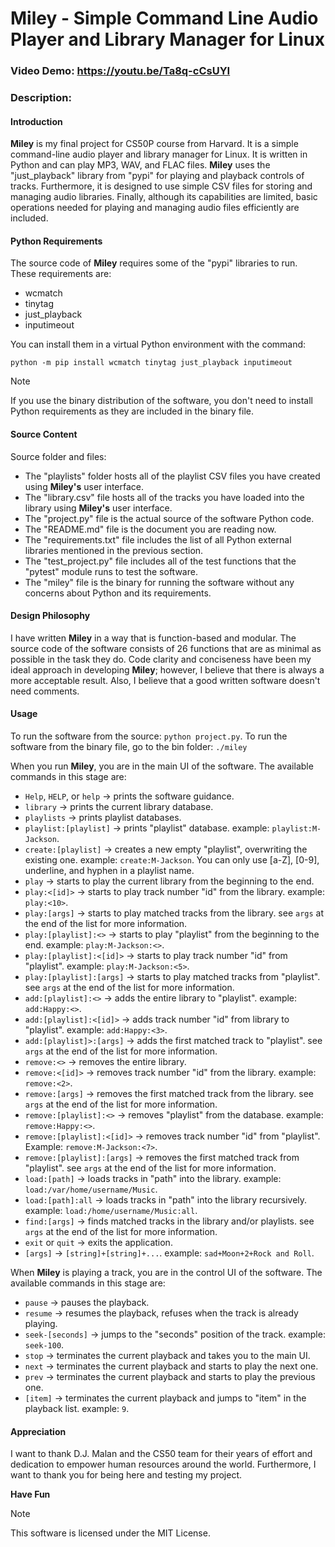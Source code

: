 # Miley - Simple Command Line Audio Player and Library Manager for Linux

### Video Demo:  https://youtu.be/Ta8q-cCsUYI

### Description:

#### Introduction

**Miley** is my final project for CS50P course from Harvard. It is a simple 
command-line audio player and library manager for Linux. It is written in 
Python and can play MP3, WAV, and FLAC files. **Miley** uses the 
"just_playback" library from "pypi" for playing and playback controls of 
tracks. Furthermore, it is designed to use simple CSV files for storing and 
managing audio libraries. Finally, although its capabilities are limited, 
basic operations needed for playing and managing audio files efficiently are 
included.

#### Python Requirements

The source code of **Miley** requires some of the "pypi" libraries to run.
These requirements are:

- wcmatch
- tinytag
- just_playback
- inputimeout

You can install them in a virtual Python environment with the command:

```python -m pip install wcmatch tinytag just_playback inputimeout```

> [!NOTE]
> If you use the binary distribution of the software, you don't need to install
> Python requirements as they are included in the binary file.

#### Source Content

Source folder and files:

- The "playlists" folder hosts all of the playlist CSV files you have created
using **Miley's** user interface.
- The "library.csv" file hosts all of the tracks you have loaded into the 
library using **Miley's** user interface.
- The "project.py" file is the actual source of the software Python code.
- The "README.md" file is the document you are reading now.
- The "requirements.txt" file includes the list of all Python external 
libraries mentioned in the previous section.
- The "test_project.py" file includes all of the test functions that the 
"pytest" module runs to test the software.
- The "miley" file is the binary for running the software without any concerns 
about Python and its requirements.

#### Design Philosophy

I have written **Miley** in a way that is function-based and modular. The 
source code of the software consists of 26 functions that are as minimal as 
possible in the task they do. Code clarity and conciseness have been my ideal 
approach in developing **Miley**; however, I believe that there is always a 
more acceptable result. Also, I believe that a good written software doesn't 
need comments.

#### Usage

To run the software from the source:
`python project.py`. To run the software from the binary file, go to the bin folder: `./miley`

When you run **Miley**, you are in the main UI of the software. The 
available commands in this stage are:

- `Help`, `HELP`, or `help` -> prints the software guidance.
- `library` -> prints the current library database.
- `playlists` -> prints playlist databases.
- `playlist:[playlist]` -> prints "playlist" database. example: 
`playlist:M-Jackson`.
- `create:[playlist]` -> creates a new empty "playlist", overwriting the 
existing one. example: `create:M-Jackson`. You can only use [a-Z], [0-9], 
underline, and hyphen in a playlist name.
- `play` -> starts to play the current library from the beginning to the end.
- `play:<[id]>` -> starts to play track number "id" from the library. example: 
`play:<10>`.
- `play:[args]` -> starts to play matched tracks from the library. see 
`args` at the end of the list for more information.
- `play:[playlist]:<>` -> starts to play "playlist" from the beginning to 
the end. example: `play:M-Jackson:<>`.
- `play:[playlist]:<[id]>` -> starts to play track number "id" from "playlist".
 example: `play:M-Jackson:<5>`.
- `play:[playlist]:[args]` -> starts to play matched tracks from "playlist". 
see `args` at the end of the list for more information.
- `add:[playlist]:<>` -> adds the entire library to "playlist". example: 
`add:Happy:<>`.
- `add:[playlist]:<[id]>` -> adds track number "id" from library to "playlist". 
example: `add:Happy:<3>`.
- `add:[playlist]>:[args]` -> adds the first matched track to "playlist". see 
`args` at the end of the list for more information.
- `remove:<>` -> removes the entire library.
- `remove:<[id]>` -> removes track number "id" from the library. example: 
`remove:<2>`.
- `remove:[args]` -> removes the first matched track from the library. see 
`args` at the end of the list for more information.
- `remove:[playlist]:<>` -> removes "playlist" from the database. example: 
`remove:Happy:<>`.
- `remove:[playlist]:<[id]>` -> removes track number "id" from "playlist". 
Example: `remove:M-Jackson:<7>`.
- `remove:[playlist]:[args]` -> removes the first matched track from 
"playlist". see `args` at the end of the list for more information.
- `load:[path]` -> loads tracks in "path" into the library. example: 
`load:/var/home/username/Music`.
- `load:[path]:all` -> loads tracks in "path" into the library recursively. 
example: `load:/home/username/Music:all`.
- `find:[args]` -> finds matched tracks in the library and/or playlists. 
see `args` at the end of the list for more information.
- `exit` or `quit` -> exits the application.
- `[args]` -> `[string]+[string]+...`. example: `sad+Moon+2+Rock and Roll`.

When **Miley** is playing a track, you are in the control UI of the software. 
The available commands in this stage are:

- `pause` -> pauses the playback.
- `resume` -> resumes the playback, refuses when the track is already playing.
- `seek-[seconds]` -> jumps to the "seconds" position of the track. example: 
`seek-100`.
- `stop` -> terminates the current playback and takes you to the main UI.
- `next` -> terminates the current playback and starts to play the next one.
- `prev` -> terminates the current playback and starts to play the previous 
one.
- `[item]` -> terminates the current playback and jumps to "item" in the 
playback list. example: `9`.

#### Appreciation

I want to thank D.J. Malan and the CS50 team for their years of effort and 
dedication to empower human resources around the world. Furthermore, 
I want to thank you for being here and testing my project.

**Have Fun**

> [!NOTE]
> This software is licensed under the MIT License.
